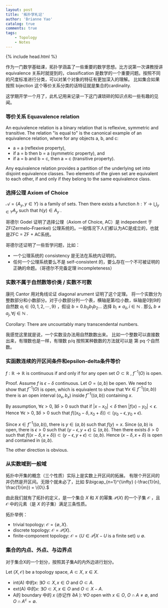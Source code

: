 ```yaml
---
layout: post
title: '拓扑学札记'
author: 'Brianne Yao'
catalog: true
comments: true
tags:
    - Topology
    - Notes
---  
```



{% include head.html %}


作为一门数学基础课，拓扑学涵盖了一些重要的数学思想。比方说第一次课教授讲 equivalence 关系时就提到的，classification 是数学的一个重要问题。按照不同的尺度标准进行分类，可以对某个对象的特征有更加深入的理解。
比如集合如果按照 bijection 这个等价关系分类的话特征就是集合的cardinality. 

这学期开学一个月了，此札记用来记录一下这门课琐碎的知识点和一些有趣的见闻。

### 等价关系 Equavalence relation

An equivalence relation is a binary relation that is reflexive, symmetric and transitive. The relation "is equal to" is the canonical example of an equivalence relation, where for any objects a, b, and c:

 - a = a (reflexive property),
 - if a = b then b = a (symmetric property), and
 - if a = b and b = c, then a = c (transitive property).

Any equivalence relation provides a partition of the underlying set into disjoint equivalence classes. Two elements of the given set are equivalent to each other, if and only if they belong to the same equivalence class.


### 选择公理 Axiom of Choice

$\mathcal{A} = \{A_{y}, y\in Y\}$ 
is a family of sets. 
Then there exists a function 
$h: Y \to \bigcup_{y\in Y} A_{y}$
 such that 
$h(y)\in A_{y}$
. 

哥德尔 Godel 证明了选择公理（Axiom of Choice, AC）是 independent 于 ZF(Zermelo–Fraenkel) 公理系统的。一般情况下人们都认为AC是成立的，也就是ZFC = ZF + AC系统。

哥德尔还证明了一些哲学问题，比如：
 - 一个公理系统的 consistency 是无法在系统内证明的。
 - 任何一个公理系统要么不是 self-consistent 的，要么存在一个不可被证明的正确的命题。（哥德尔不完备定理 incompleteness）


### 实数不属于自然数等价类 / 实数不可数

康托 Cantor 用对角线论证 diagonal arument 证明了这个定理。
将一个实数分为整数部分和小数部分。对于小数部分列一个表，横轴是第$i$位小数，纵轴是0到9的自然数
$a_{i}\in\{0, 1, 2, \cdots, 9\}$
，假设 
$b=0. b_{0} b_{1} b_{2} ...$ 
选择 
$b_{i}\ne a_{ii}, i\in \mathbb{N}$
. 那么
$b \ne a_j, \forall j\in\mathbb{N}$
.

Corollary: There are uncountably many transcendental numbers. 

我感觉这里就是说，一个实数没办法用自然数数出来。
比如一个整数可以直接数出来，有理数也是一样，有理数 p/q 按照某种数数的方法就可以是 第 pq 个自然数。

### 实函数连续的开区间条件和epsilon-delta条件等价

$f: \mathbb{R} \to \mathbb{R}$
 is continuous if and only if 
for any open set 
$O\subset \mathbb{R}$
, 
$f^{-1}(O)$
 is open. 

Proof. 
Assume 
$f$
 is 
$\epsilon-\delta$
 continuous. Let 
$O=(a,b)$
 be open. We need to show that 
$f^{-1}(O)$
 is open, which is equivalent to show that 
$\forall x\in f^{-1}((a, b))$
there is an open interval 
$(a_{x}, b_{x})$
 inside 
$f^{-1}((a,b))$
 containing 
$x.$ 

By assumption, 
$\forall \epsilon >0, \exists \delta >0$
 such that if 
$|x-x_{0}|<\delta$
 then 
$|f(x)-y_{0}|<\epsilon.$ 
Hence 
$\forall \epsilon >0, \exists \delta >0$
 such that 
$f((x_{0}-\delta, x_{0}+\delta)) \subset (y_{0}-\epsilon, y_{0}+\epsilon).$

Since 
$x\in f^{-1}((a,b)),$ 
there is 
$y\in (a, b)$
 such that 
$f(y) = x.$
 Since 
$(a,b)$
 is open, there is 
$\epsilon>0$
 such that 
$(y-\epsilon, y+\epsilon) \subseteq (a, b).$
Then there exists 
$\delta>0$
such that 
$f((x-\delta, x+\delta))\subset (y-\epsilon, y+\epsilon)\subset (a, b).$
Hence 
$(x-\delta, x+\delta)$
 is open and contained in 
$(a, b).$

The other direction is obvious. 

### 从实数域到一般域

拓扑中开集的概念（三个性质）实际上是实数上开区间的拓展。
有限个开区间的并仍然是开区间。无限个就未必了，比如 
$\bigcap_{n=1}^{\infty} (-\frac{1}{n}, \frac{1}{m}) = \{0\}.$

由此我们就有了拓扑的定义，是一个集合
$X$
和
$X$
的幂集
$\mathcal{P}(X)$
的一个子集
$\mathcal{O}$
，且
$\mathcal{O}$
中的元素（是
$X$
的子集）满足三条性质。

拓扑举例：
 - trivial topology: 
$\mathcal{O}= \big\{ \emptyset, X \big\} .$ 
 - discrete topology: 
$\mathcal{O}=\mathcal{P}(X).$ 
 - finite-component topology: 
$\mathcal{O}= \big\{ U\in \mathcal{P}|X-U \;\text{is a finite set} \big\} \cup \emptyset.$ 

### 集合的内点、外点、与边界点

对于集合X的一个划分，按照其子集A的内外边进行划分。

Let 
$(X, \mathcal{O})$
 be a topology space, 
$A\subset X$, $x\in X.$ 
 - int(A) 中的$x$: 
$\exists O\subset X, x\in O$ and $O\subset A.$
 - ext(A) 中的$x$: 
$\exists O\subset X, x\in O$ and $O\subset X-A.$
 - A的 boundary 中的
$x$
 (亦记作
$\partial A$
 ): 
$\forall O$
 open with 
$x\in O,$
$O\cap A \ne \emptyset,$
 and 
$O\cap A^{c} = \emptyset.$ 
